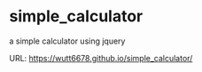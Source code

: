 # simple_calculator
a simple calculator using jquery

URL: https://wutt6678.github.io/simple_calculator/
